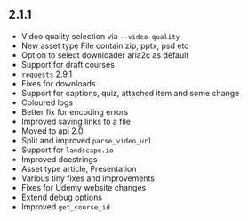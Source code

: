 ## 2.1.1
* Video quality selection via `--video-quality`
* New asset type File contain zip, pptx, psd etc
* Option to select downloader aria2c as default
* Support for draft courses
* `requests` 2.9.1
* Fixes for downloads
* Support for captions, quiz, attached item and some change
* Coloured logs
* Better fix for encoding errors
* Improved saving links to a file
* Moved to api 2.0
* Split and improved `parse_video_url`
* Support for `landscape.io`
* Improved docstrings
* Asset type article, Presentation
* Various tiny fixes and improvements
* Fixes for Udemy website changes
* Extend debug options
* Improved `get_course_id` 
